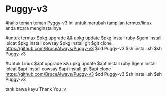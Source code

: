 # Puggy-v3
#hallo teman teman Pyggy-v3 Ini untuk merubah tampilan termux/linux anda 
#cara menginstallnya

#untuk termux
$pkg upgrade && upkg update
$pkg install ruby
$gem install lolcat
$pkg install cowsay
$pkg install git
$git clone https://github.com/BruceAlways/Puggy-v3
$cd Puggy-v3
$sh install.sh
$sh Puggy-v3

#Untuk Linux
$apt upgrade && upkg update
$apt install ruby
$gem install lolcat
$apt install cowsay
$apt install git
$apt clone https://github.com/BruceAlways/Puggy-v3
$cd Puggy-v3
$sh install.sh
$sh Puggy-v3

tank bawa kayu Thank You :v
